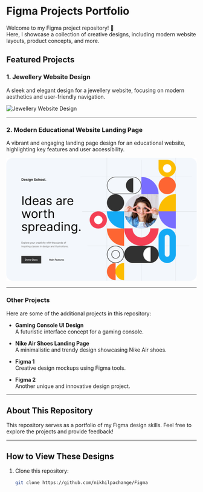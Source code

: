 # Figma Projects Portfolio

Welcome to my Figma project repository! 🎨  
Here, I showcase a collection of creative designs, including modern website layouts, product concepts, and more.

## Featured Projects

### 1. Jewellery Website Design
A sleek and elegant design for a jewellery website, focusing on modern aesthetics and user-friendly navigation.

<img src="images/jewellerywebsite.png" alt="Jewellery Website Design" width="800">


---

### 2. Modern Educational Website Landing Page
A vibrant and engaging landing page design for an educational website, highlighting key features and user accessibility.

![Educational Website](images/Modern_Educational_Website.png)

---

### Other Projects
Here are some of the additional projects in this repository:

- **Gaming Console UI Design**  
  A futuristic interface concept for a gaming console.

- **Nike Air Shoes Landing Page**  
  A minimalistic and trendy design showcasing Nike Air shoes.

- **Figma 1**  
  Creative design mockups using Figma tools.

- **Figma 2**  
  Another unique and innovative design project.

---

## About This Repository

This repository serves as a portfolio of my Figma design skills. Feel free to explore the projects and provide feedback!

---

## How to View These Designs

1. Clone this repository:
   ```bash
   git clone https://github.com/nikhilpachange/Figma

